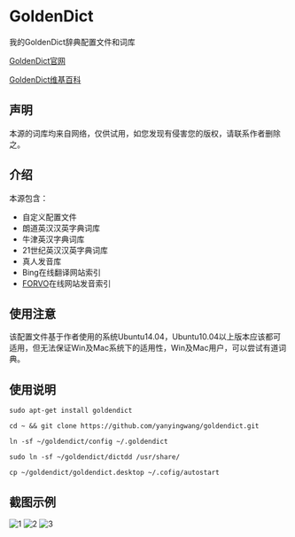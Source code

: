 # GoldenDict

我的GoldenDict辞典配置文件和词库

[GoldenDict官网](http://goldendict.org/)

[GoldenDict维基百科](https://zh.wikipedia.org/wiki/GoldenDict)



## 声明

本源的词库均来自网络，仅供试用，如您发现有侵害您的版权，请联系作者删除之。



## 介绍

本源包含：

* 自定义配置文件
* 朗道英汉汉英字典词库
* 牛津英汉字典词库
* 21世纪英汉汉英字典词库
* 真人发音库
* Bing在线翻译网站索引
* [FORVO](http://zh.forvo.com/)在线网站发音索引





## 使用注意

该配置文件基于作者使用的系统Ubuntu14.04，Ubuntu10.04以上版本应该都可适用，但无法保证Win及Mac系统下的适用性，Win及Mac用户，可以尝试有道词典。




## 使用说明

```shell
sudo apt-get install goldendict

cd ~ && git clone https://github.com/yanyingwang/goldendict.git

ln -sf ~/goldendict/config ~/.goldendict

sudo ln -sf ~/goldendict/dictdd /usr/share/

cp ~/goldendict/goldendict.desktop ~/.cofig/autostart

```



## 截图示例

![1](https://raw.githubusercontent.com/yanyingwang/goldendict/master/screenshots/1.png)
![2](https://raw.githubusercontent.com/yanyingwang/goldendict/master/screenshots/2.png)
![3](https://raw.githubusercontent.com/yanyingwang/goldendict/master/screenshots/3.png)



